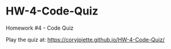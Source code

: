 # HW-4-Code-Quiz
Homework #4 - Code Quiz

Play the quiz at: https://coryjpiette.github.io/HW-4-Code-Quiz/
